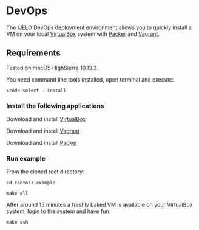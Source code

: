 # DevOps
The IJELO DevOps deployment environment allows you to quickly install a VM on your local [VirtualBox](https://www.virtualbox.org) system with [Packer](https://www.packer.io/) and [Vagrant](https://www.vagrantup.com/).

## Requirements

Tested on macOS HighSierra 10.13.3.

You need command line tools installed, open terminal and execute:

`xcode-select --install`

### Install the following applications

Download and install [VirtualBox](https://www.virtualbox.org/wiki/Downloads)

Download and install [Vagrant](https://releases.hashicorp.com/vagrant/2.0.3/vagrant_2.0.3_x86_64.dmg) 

Download and install [Packer](https://releases.hashicorp.com/packer/1.2.1/packer_1.2.1_darwin_amd64.zip)


### Run example

From the cloned root directory:

`cd centos7-example`

`make all`

After around 15 minutes a freshly baked VM is available on your VirtualBox system, login to the system and have fun.

`make ssh`
